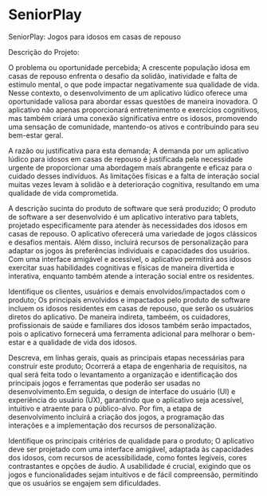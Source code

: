 # SeniorPlay
SeniorPlay: Jogos para idosos em casas de repouso

Descrição do Projeto:

O problema ou oportunidade percebida;
A crescente população idosa em casas de repouso enfrenta o desafio da solidão, inatividade e falta de estímulo mental, o que pode impactar negativamente sua qualidade de vida. Nesse contexto, o desenvolvimento de um aplicativo lúdico oferece uma oportunidade valiosa para abordar essas questões de maneira inovadora. O aplicativo não apenas proporcionará entretenimento e exercícios cognitivos, mas também criará uma conexão significativa entre os idosos, promovendo uma sensação de comunidade, mantendo-os ativos e contribuindo para seu bem-estar geral.

A razão ou justificativa para esta demanda;
A demanda por um aplicativo lúdico para idosos em casas de repouso é justificada pela necessidade urgente de proporcionar uma abordagem mais abrangente e eficaz para o cuidado desses indivíduos. As limitações físicas e a falta de interação social muitas vezes levam à solidão e à deterioração cognitiva, resultando em uma qualidade de vida comprometida.

A descrição sucinta do produto de software que será produzido;
O produto de software a ser desenvolvido é um aplicativo interativo para tablets, projetado especificamente para atender às necessidades dos idosos em casas de repouso. O aplicativo oferecerá uma variedade de jogos clássicos e desafios mentais. Além disso, incluirá recursos de personalização para adaptar os jogos às preferências individuais e capacidades dos usuários. 
Com uma interface amigável e acessível, o aplicativo permitirá aos idosos exercitar suas habilidades cognitivas e físicas de maneira divertida e interativa, enquanto também atende a interação social entre os residentes.

Identifique os clientes, usuários e demais envolvidos/impactados com o produto;
Os principais envolvidos e impactados pelo produto de software incluem os idosos residentes em casas de repouso, que serão os usuários diretos do aplicativo. De maneira indireta, tambeém, os cuidadores, profissionais de saúde e familiares dos idosos também serão impactados, pois o aplicativo fornecerá uma ferramenta adicional para melhorar o bem-estar e a qualidade de vida dos idosos.

Descreva, em linhas gerais, quais as principais etapas necessárias para construir este produto;
Ocorrerá a etapa de engenharia de requisitos, na qual será feita todo o levantamento  a organização e identificação dos principais jogos e ferramentas que poderão ser usadas no desenvolvimento.Em seguida, o design de interface do usuário (UI) e experiência do usuário (UX), garantindo que o aplicativo seja acessível, intuitivo e atraente para o público-alvo. Por fim, a etapa de desenvolvimento incluirá a criação dos jogos, a programação das interações e a implementação dos recursos de personalização.

Identifique os principais critérios de qualidade para o produto;
O aplicativo deve ser projetado com uma interface amigável, adaptada às capacidades dos idosos, com recursos de acessibilidade, como fontes legíveis, cores contrastantes e opções de áudio. A usabilidade é crucial, exigindo que os jogos e funcionalidades sejam intuitivos e de fácil compreensão, permitindo que os usuários se engajem sem dificuldades.
